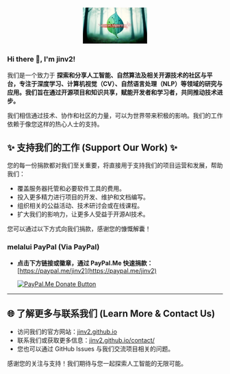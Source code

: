 <p align="center">
  <a href="https://jinv2.github.io">
    <img src="https://github.com/jinv2/jinv2.github.io/blob/main/assets/images/%E5%A4%A9%E7%AE%97LOGO3.png?raw=true" alt="天算 LOGO" width="150"/>
  </a>
</p>

### Hi there 👋, I'm jinv2!

我们是一个致力于 **探索和分享人工智能、自然算法及相关开源技术的社区与平台，专注于深度学习、计算机视觉（CV）、自然语言处理（NLP）等领域的研究与应用。我们旨在通过开源项目和知识共享，赋能开发者和学习者，共同推动技术进步。**

我们相信通过技术、协作和社区的力量，可以为世界带来积极的影响。我们的工作依赖于像您这样的热心人士的支持。

## ✨ 支持我们的工作 (Support Our Work) ✨

您的每一份捐款都对我们至关重要，将直接用于支持我们的项目运营和发展，帮助我们：
*   覆盖服务器托管和必要软件工具的费用。
*   投入更多精力进行项目的开发、维护和文档编写。
*   组织相关的公益活动、技术研讨会或在线课程。
*   扩大我们的影响力，让更多人受益于开源AI技术。

您可以通过以下方式向我们捐款，感谢您的慷慨解囊！

###  melalui PayPal (Via PayPal)

*   **点击下方链接或徽章，通过 PayPal.Me 快速捐款：**
    [https://paypal.me/jinv2](https://paypal.me/jinv2)

    [![PayPal.Me Donate Button](https://img.shields.io/badge/PayPal-Donate-00457C?style=for-the-badge&logo=paypal&logoColor=white)](https://paypal.me/jinv2)

---

## 🌐 了解更多与联系我们 (Learn More & Contact Us)

*   访问我们的官方网站：[jinv2.github.io](https://jinv2.github.io)
*   联系我们或获取更多信息：[jinv2.github.io/contact/](https://jinv2.github.io/contact/)
*   您也可以通过 GitHub Issues 与我们交流项目相关的问题。

感谢您的关注与支持！我们期待与您一起探索人工智能的无限可能。
